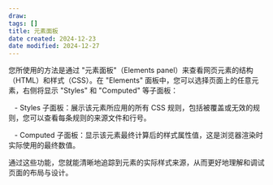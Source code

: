 ```yaml
---
draw:
tags: []
title: 元素面板
date created: 2024-12-23
date modified: 2024-12-27
---
```


您所使用的方法是通过 "元素面板"（Elements panel）来查看网页元素的结构（HTML）和样式（CSS）。在 "Elements" 面板中，您可以选择页面上的任意元素，右侧将显示 "Styles" 和 "Computed" 等子面板：

   - Styles 子面板：展示该元素所应用的所有 CSS 规则，包括被覆盖或无效的规则，您可以查看每条规则的来源文件和行号。 

   - Computed 子面板：显示该元素最终计算后的样式属性值，这是浏览器渲染时实际使用的最终数值。

  

通过这些功能，您就能清晰地追踪到元素的实际样式来源，从而更好地理解和调试页面的布局与设计。

